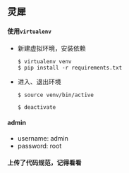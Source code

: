 ## 灵犀

#### 使用`virtualenv`

-  新建虚拟环境，安装依赖
	
	```
	$ virtualenv venv
	$ pip install -r requirements.txt
	```
	
- 进入、退出环境
	
	```
	$ source venv/bin/active
	
	$ deactivate
	```

#### admin
- username: admin
- password: root

#### 上传了代码规范，记得看看